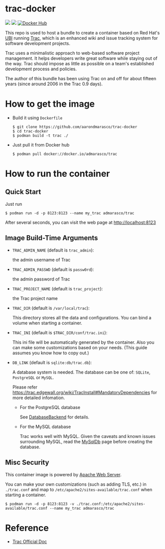 # trac-docker

[![](https://images.microbadger.com/badges/version/admarasco/trac.svg)](https://microbadger.com/images/admarasco/trac "Get your own version badge on microbadger.com")
[![](https://images.microbadger.com/badges/image/admarasco/trac.svg)](https://microbadger.com/images/admarasco/trac "Get your own image badge on microbadger.com")
[![Docker Hub](http://img.shields.io/docker/pulls/admarasco/trac.svg)](https://hub.docker.com/r/admarasco/trac/)

This repo is used to host a bundle to create a container based on Red Hat's [UBI](https://developers.redhat.com/products/rhel/ubi/) running [Trac](http://trac.edgewall.org),
which is an enhanced wiki and issue tracking system for software development projects.

Trac uses a minimalistic approach to web-based software project management. It helps developers write great software while staying out of the way. Trac should impose as little as possible on a team's established development process and policies.

The author of this bundle has been using Trac on and off for about fifteen years (since around 2006 in the Trac 0.9 days).

# How to get the image

* Build it using `Dockerfile`

    ```ssh
    $ git clone https://github.com/aarondmarasco/trac-docker
    $ cd trac-docker
    $ podman build -t trac ./
    ```

* Just pull it from Docker hub

    ```
    $ podman pull docker://docker.io/admarasco/trac
    ```


# How to run the container

## Quick Start

Just run

```
$ podman run -d -p 8123:8123 --name my_trac admarasco/trac
```

After several seconds, you can visit the web page at
<http://localhost:8123>

## Image Build-Time Arguments

* `TRAC_ADMIN_NAME` (default is `trac_admin`):

    the admin username of Trac

* `TRAC_ADMIN_PASSWD` (default is `passw0rd`):

    the admin password of Trac

* `TRAC_PROJECT_NAME` (default is `trac_project`):

    the Trac project name

* `TRAC_DIR` (default is `/var/local/trac`):

    This directory stores all the data and configurations. You can bind a volume
    when starting a container.

* `TRAC_INI` (default is `$TRAC_DIR/conf/trac.ini`):

    This ini file will be automatically generated by the container.
    Also you can make some customizations based on your needs.
    (This guide assumes you know how to copy out.)

* `DB_LINK` (default is `sqlite:db/trac.db`):

    A database system is needed. The database can be one of: `SQLite`, `PostgreSQL` or `MySQL`.

    Please refer <https://trac.edgewall.org/wiki/TracInstall#MandatoryDependencies> for more detailed infomation.

    * For the PostgreSQL database

        See [DatabaseBackend](https://trac.edgewall.org/wiki/DatabaseBackend#PostgreSQL) for details.

    * For the MySQL database

        Trac works well with MySQL.
        Given the caveats and known issues surrounding MySQL,
        read the [MySqlDb](https://trac.edgewall.org/intertrac/MySqlDb) page
        before creating the database.


## Misc Security

This container image is powered by [Apache Web Server](https://httpd.apache.org/).

You can make your own customizations (such as adding TLS, etc.) in `./trac.conf` and map to `/etc/apache2/sites-available/trac.conf` when starting a container.

```
$ podman run -d -p 8123:8123 -v ./trac.conf:/etc/apache2/sites-available/trac.conf --name my_trac admarasco/trac
```

# Reference

* [Trac Official Doc](https://trac.edgewall.org/wiki/TracGuide)
